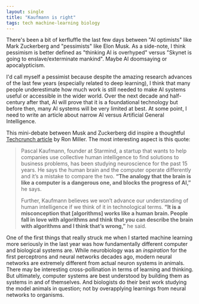 ```yaml
---
layout: single
title: "Kaufmann is right"
tags: tech machine-learning biology
---
```

There's been a bit of kerfluffle the last few days between "AI optimists" like Mark Zuckerberg and "pessimists" like Elon Musk. As a side-note, I think pessimism is better defined as "thinking AI is overhyped" versus "Skynet is going to enslave/exterminate mankind". Maybe AI doomsaying or apocalypticism.

I'd call myself a pessimist because despite the amazing research advances of the last few years (especially related to deep learning), I think that many people underestimate how much work is still needed to make AI systems useful or accessible in the wider world. Over the next decade and half-century after that,  AI will prove that it is a foundational technology  but before then, many AI systems will be very limited at best. At some point, I need to write an article about narrow AI versus Artificial General Intelligence.

This mini-debate between Musk and Zuckerberg did inspire a thoughtful [Techcrunch article](https://techcrunch.com/2017/07/25/artificial-intelligence-is-not-as-smart-as-you-or-elon-musk-think/) by Ron Miller. The most interesting aspect is this quote:

>Pascal Kaufmann, founder at Starmind, a startup that wants to help companies use collective human intelligence to find solutions to business problems, has been studying neuroscience for the past 15 years. He says the human brain and the computer operate differently and it’s a mistake to compare the two. **“The analogy that the brain is like a computer is a dangerous one, and blocks the progress of AI,”** he says.
>
>Further, Kaufmann believes we won’t advance our understanding of human intelligence if we think of it in technological terms. **“It is a misconception that [algorithms] works like a human brain. People fall in love with algorithms and think that you can describe the brain with algorithms and I think that’s wrong,”** he said.

One of the first things that really struck me when I started machine learning more seriously in the last year was how fundamentally different computer and biological systems are. While neurobiology was an *inspiration* for the first perceptrons and neural networks decades ago, modern neural networks are extremely different from actual neuron systems in animals. There may be interesting cross-pollination in terms of learning and thinking. But ultimately, computer systems are best understood by building them as systems in and of themselves. And biologists do their best work studying the model animals in question; not by overapplying learnings from neural networks to organisms.